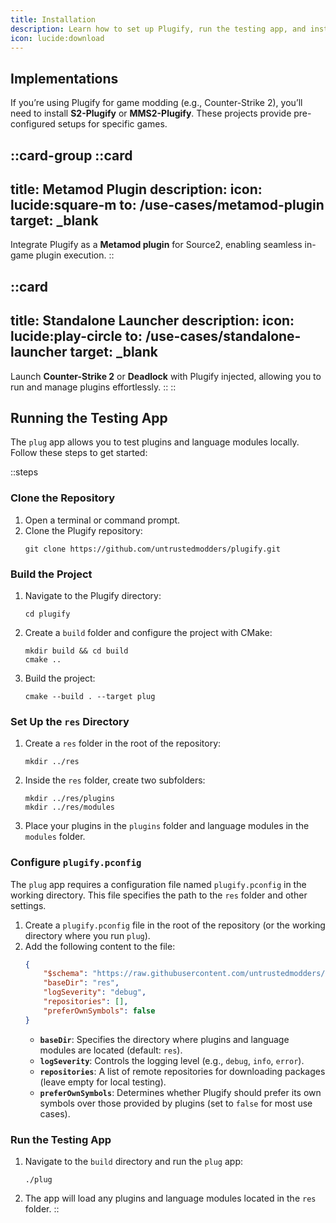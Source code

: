 ```yaml
---
title: Installation
description: Learn how to set up Plugify, run the testing app, and install Plugify implementations.
icon: lucide:download
---
```


## Implementations

If you’re using Plugify for game modding (e.g., Counter-Strike 2), you’ll need to install **S2-Plugify** or **MMS2-Plugify**. These projects provide pre-configured setups for specific games.

::card-group
::card
---
title: Metamod Plugin
description:
icon: lucide:square-m
to: /use-cases/metamod-plugin
target: _blank
---
Integrate Plugify as a **Metamod plugin** for Source2, enabling seamless in-game plugin execution.
::

::card
---
title: Standalone Launcher
description:
icon: lucide:play-circle
to: /use-cases/standalone-launcher
target: _blank
---
Launch **Counter-Strike 2** or **Deadlock** with Plugify injected, allowing you to run and manage plugins effortlessly.
::
::

## Running the Testing App

The `plug` app allows you to test plugins and language modules locally. Follow these steps to get started:

::steps
### Clone the Repository
1. Open a terminal or command prompt.
2. Clone the Plugify repository:
   ```
   git clone https://github.com/untrustedmodders/plugify.git
   ```

### Build the Project
1. Navigate to the Plugify directory:
   ```
   cd plugify
   ```
2. Create a `build` folder and configure the project with CMake:
   ```
   mkdir build && cd build
   cmake ..
   ```
3. Build the project:
   ```
   cmake --build . --target plug
   ```

### Set Up the `res` Directory
1. Create a `res` folder in the root of the repository:
   ```
   mkdir ../res
   ```
2. Inside the `res` folder, create two subfolders:
   ```
   mkdir ../res/plugins
   mkdir ../res/modules
   ```
3. Place your plugins in the `plugins` folder and language modules in the `modules` folder.

### Configure `plugify.pconfig`
The `plug` app requires a configuration file named `plugify.pconfig` in the working directory. This file specifies the path to the `res` folder and other settings.

1. Create a `plugify.pconfig` file in the root of the repository (or the working directory where you run `plug`).
2. Add the following content to the file:
   ```json
   {
       "$schema": "https://raw.githubusercontent.com/untrustedmodders/plugify/refs/heads/main/schemas/config.schema.json",
       "baseDir": "res",
       "logSeverity": "debug",
       "repositories": [],
       "preferOwnSymbols": false
   }
   ```
    - **`baseDir`**: Specifies the directory where plugins and language modules are located (default: `res`).
    - **`logSeverity`**: Controls the logging level (e.g., `debug`, `info`, `error`).
    - **`repositories`**: A list of remote repositories for downloading packages (leave empty for local testing).
    - **`preferOwnSymbols`**: Determines whether Plugify should prefer its own symbols over those provided by plugins (set to `false` for most use cases).

### Run the Testing App
1. Navigate to the `build` directory and run the `plug` app:
   ```
   ./plug
   ```
2. The app will load any plugins and language modules located in the `res` folder.
::

